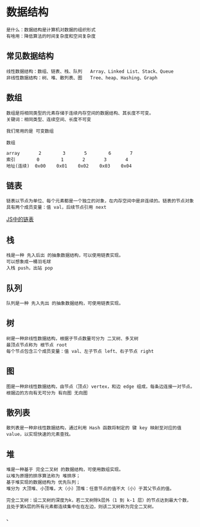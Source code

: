 # 数据结构

    是什么：数据结构是计算机对数据的组织形式
    有啥用：降低算法的时间复杂度和空间复杂度

## 常见数据结构

    线性数据结构：数组、链表、栈、队列   Array、Linked List、Stack、Queue
    非线性数据结构：树、堆、散列表、图   Tree、heap、Hashing、Graph

## 数组

    数组是将相同类型的元素存储于连续内存空间的数据结构、其长度不可变。
    关键词：相同类型、连续空间、长度不可变
    
    我们常用的是 可变数组
    
    数组
    
    array       2        3       5        6       7
    索引        0        1       2       3       4
    地址(连续)  0x00    0x01    0x02    0x03    0x04

## 链表

    链表以节点为单位、每个元素都是一个独立的对象，在内存空间中是非连续的。链表的节点对象具有两个成员变量：值 val，后续节点引用 next

[JS中的链表](https://juejin.im/entry/6844903498362912775)

## 栈

    栈是一种 先入后出 的抽象数据结构，可以使用链表实现。
    可以想象成一桶羽毛球
    入栈 push，出站 pop

## 队列

    队列是一种 先入先出 的抽象数据结构，可使用链表实现。

## 树

    树是一种非线性数据结构，根据子节点数量可分为 二叉树、多叉树
    最顶点节点称为 根节点 root
    每个节点包含三个成员变量：值 val、左子节点 left、右子节点 right

## 图

    图是一种非线性数据结构，由节点（顶点）vertex，和边 edge 组成，每条边连接一对节点。
    根据边的方向有无可分为 有向图 无向图

## 散列表

    散列表是一种非线性数据结构，通过利用 Hash 函数将制定的 键 key 映射至对应的值 value，以实现快速的元素查找。

## 堆

    堆是一种基于 完全二叉树 的数据结构，可使用数组实现。
    以堆为原理的排序算法称为 堆排序；
    基于堆实现的数据结构为 优先队列；
    堆分为 大顶堆、小顶堆，大（小）顶堆：任意节点的值不大（小）于其父节点的值。
    
    完全二叉树：设二叉树的深度为k，若二叉树除k层外（1 到 k-1 层）的节点达到最大个数，且处于第k层的所有元素都连续集中在在左边，则该二叉树称为完全二叉树。





























、